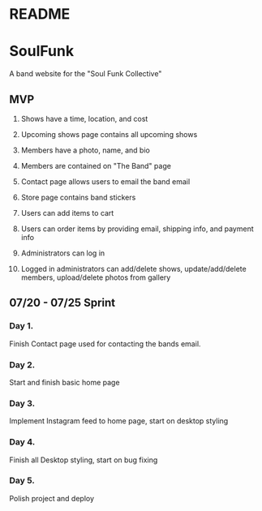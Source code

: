 # README

# SoulFunk

A band website for the "Soul Funk Collective"

## MVP

1. Shows have a time, location, and cost

2. Upcoming shows page contains all upcoming shows

3. Members have a photo, name, and bio

4. Members are contained on "The Band" page

5. Contact page allows users to email the band email

6. Store page contains band stickers

7. Users can add items to cart

8. Users can order items by providing email, shipping info, and payment info

9. Administrators can log in 

10. Logged in administrators can add/delete shows, update/add/delete members, upload/delete photos from gallery

## 07/20 - 07/25 Sprint

### Day 1.

Finish Contact page used for contacting the bands email.

### Day 2.

Start and finish basic home page

### Day 3.

Implement Instagram feed to home page, start on desktop styling

### Day 4.

Finish all Desktop styling, start on bug fixing

### Day 5.

Polish project and deploy